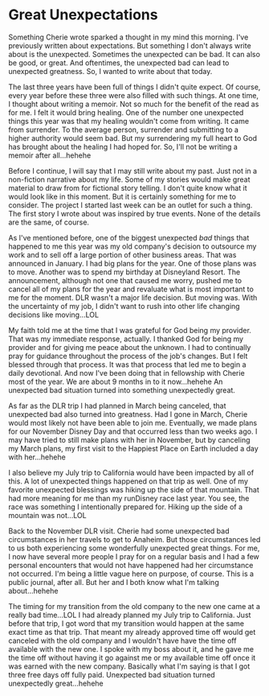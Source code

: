 # Great Unexpectations

Something Cherie wrote sparked a thought in my mind this morning. I've previously written about expectations. But something I don't always write about is the unexpected. Sometimes the unexpected can be bad. It can also be good, or great. And oftentimes, the unexpected bad can lead to unexpected greatness. So, I wanted to write about that today.

The last three years have been full of things I didn't quite expect. Of course, every year before these three were also filled with such things. At one time, I thought about writing a memoir. Not so much for the benefit of the read as for me. I felt it would bring healing. One of the number one unexpected things this year was that my healing wouldn't come from writing. It came from surrender. To the average person, surrender and submitting to a higher authority would seem bad. But my surrendering my full heart to God has brought about the healing I had hoped for. So, I'll not be writing a memoir after all...hehehe

Before I continue, I will say that I may still write about my past. Just not in a non-fiction narrative about my life. Some of my stories would make great material to draw from for fictional story telling. I don't quite know what it would look like in this moment. But it is certainly something for me to consider. The project I started last week can be an outlet for such a thing. The first story I wrote about was inspired by true events. None of the details are the same, of course.

As I've mentioned before, one of the biggest unexpected *bad* things that happened to me this year was my old company's decision to outsource my work and to sell off a large portion of other business areas. That was announced in January. I had big plans for the year. One of those plans was to move. Another was to spend my birthday at Disneyland Resort. The announcement, although not one that caused me worry, pushed me to cancel all of my plans for the year and revaluate what is most important to me for the moment. DLR wasn't a major life decision. But moving was. With the uncertainty of my job, I didn't want to rush into other life changing decisions like moving...LOL

My faith told me at the time that I was grateful for God being my provider. That was my immediate response, actually. I thanked God for being my provider and for giving me peace about the unknown. I had to continually pray for guidance throughout the process of the job's changes. But I felt blessed through that process. It was that process that led me to begin a daily devotional. And now I've been doing that in fellowship with Cherie most of the year. We are about 9 months in to it now...hehehe An unexpected bad situation turned into something unexpectedly great.

As far as the DLR trip I had planned in March being canceled, that unexpected bad also turned into greatness. Had I gone in March, Cherie would most likely not have been able to join me. Eventually, we made plans for our November Disney Day and that occurred less than two weeks ago. I may have tried to still make plans with her in November, but by canceling my March plans, my first visit to the Happiest Place on Earth included a day with her...hehehe

I also believe my July trip to California would have been impacted by all of this. A lot of unexpected things happened on that trip as well. One of my favorite unexpected blessings was hiking up the side of that mountain. That had more meaning for me than my runDisney race last year. You see, the race was something I intentionally prepared for. Hiking up the side of a mountain was not...LOL

Back to the November DLR visit. Cherie had some unexpected bad circumstances in her travels to get to Anaheim. But those circumstances led to us both experiencing some wonderfully unexpected great things. For me, I now have several more people I pray for on a regular basis and I had a few personal encounters that would not have happened had her circumstance not occurred. I'm being a little vague here on purpose, of course. This is a public journal, after all. But her and I both know what I'm talking about...hehehe

The timing for my transition from the old company to the new one came at a really bad time...LOL I had already planned my July trip to California. Just before that trip, I got word that my transition would happen at the same exact time as that trip. That meant my already approved time off would get canceled with the old company and I wouldn't have have the time off available with the new one. I spoke with my boss about it, and he gave me the time off without having it go against me or my available time off once it was earned with the new company. Basically what I'm saying is that I got three free days off fully paid. Unexpected bad situation turned unexpectedly great...hehehe

